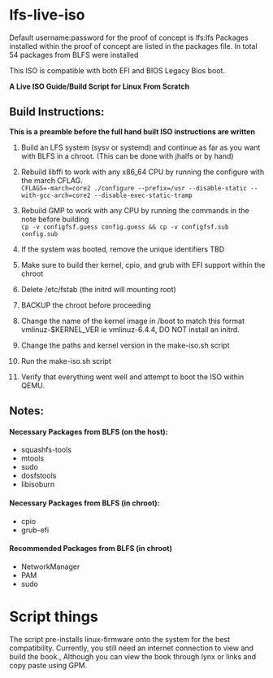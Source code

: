 # lfs-live-iso
Default username:password for the proof of concept is lfs:lfs
Packages installed within the proof of concept are listed in the packages file.  In total 54 packages from BLFS were installed  

  This ISO is compatible with both EFI and BIOS Legacy Bios boot.

**A Live ISO Guide/Build Script for Linux From Scratch**
## Build Instructions: 
**This is a preamble before the full hand built ISO instructions are written**
1) Build an LFS system (sysv or systemd) and continue as far as you want with BLFS in a chroot.  (This can be done with jhalfs or by hand)  

2) Rebuild libffi to work with any x86_64 CPU by running the configure with the march CFLAG.  
` CFLAGS=-march=core2 ./configure --prefix=/usr --disable-static --with-gcc-arch=core2 --disable-exec-static-tramp `

3) Rebuild GMP to work with any CPU by running the commands in the note before building  
` cp -v configfsf.guess config.guess && cp -v configfsf.sub   config.sub `

4) If the system was booted, remove the unique identifiers
   TBD
5) Make sure to build ther kernel, cpio, and grub with EFI support within the chroot

6) Delete /etc/fstab (the initrd will mounting root)

7)  BACKUP the chroot before proceeding

8)  Change the name of the kernel image in /boot to match this format vmlinuz-$KERNEL_VER ie vmlinuz-6.4.4, DO NOT install an initrd. 

9) Change the paths and kernel version in the make-iso.sh script

10) Run the make-iso.sh script

11) Verify that everything went well and attempt to boot the ISO within QEMU.


## Notes: 
#### Necessary Packages from BLFS (on the host):
 - squashfs-tools
 - mtools
 - sudo
 - dosfstools
 - libisoburn  
#### Necessary Packages from BLFS (in chroot):  
 - cpio
 - grub-efi
#### Recommended Packages from BLFS (in chroot)  
 - NetworkManager
 - PAM
 - sudo

# Script things
The script pre-installs linux-firmware onto the system for the best compatibility.  Currently, you still need an internet connection to view and build the book.,
Although you can view the book through lynx or links and copy paste using GPM.
